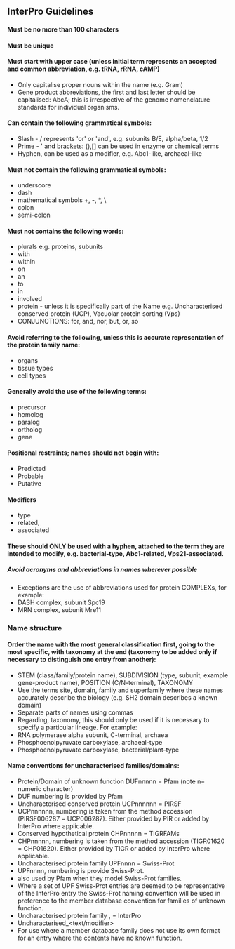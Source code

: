## InterPro Guidelines

#### Must be no more than 100 characters

#### Must be unique

#### Must start with upper case (unless initial term represents an accepted and common abbreviation, e.g. tRNA, rRNA, cAMP)

* Only capitalise proper nouns within the name (e.g. Gram)
* Gene product abbreviations, the first and last letter should be capitalised: AbcA; this is irrespective of the genome nomenclature standards for individual organisms.

#### Can contain the following grammatical symbols:

* Slash - / represents 'or' or 'and', e.g. subunits B/E, alpha/beta, 1/2
* Prime - ' and brackets: (),[] can be used in enzyme or chemical terms
* Hyphen, can be used as a modifier, e.g. Abc1-like, archaeal-like

#### Must not contain the following grammatical symbols:

* underscore
* dash
* mathematical symbols +, -, \*, \
* colon
* semi-colon

#### Must not contains the following words:

* plurals e.g. proteins, subunits
* with
* within
* on
* an
* to
* in
* involved
* protein - unless it is specifically part of the Name e.g. Uncharacterised conserved protein (UCP), Vacuolar protein sorting (Vps)
* CONJUNCTIONS: for, and, nor, but, or, so

#### Avoid referring to the following, unless this is accurate representation of the protein family name:

* organs
* tissue types
* cell types

#### Generally avoid the use of the following terms:

* precursor
* homolog
* paralog
* ortholog
* gene

#### Positional restraints; names should not begin with:

* Predicted
* Probable
* Putative

#### Modifiers

* type
* related,
* associated

#### These should ONLY be used with a hyphen, attached to the term they are intended to modify, e.g. bacterial-type, Abc1-related, Vps21-associated.

##### Avoid acronyms and abbreviations in names wherever possible

* Exceptions are the use of abbreviations used for protein COMPLEXs, for example:
* DASH complex, subunit Spc19
* MRN complex, subunit Mre11

### Name structure

#### Order the name with the most general classification first, going to the most specific, with taxonomy at the end (taxonomy to be added only if necessary to distinguish one entry from another):

* STEM (class/family/protein name), SUBDIVISION (type, subunit, example gene-product name), POSITION (C/N-terminal), TAXONOMY
* Use the terms site, domain, family and superfamily where these names accurately describe the biology (e.g. SH2 domain describes a known domain)
* Separate parts of names using commas
* Regarding, taxonomy, this should only be used if it is necessary to specify a particular lineage. For example:
* RNA polymerase alpha subunit, C-terminal, archaea
* Phosphoenolpyruvate carboxylase, archaeal-type
* Phosphoenolpyruvate carboxylase, bacterial/plant-type

#### Name conventions for uncharacterised families/domains:

* Protein/Domain of unknown function DUFnnnnn = Pfam (note n= numeric character)
* DUF numbering is provided by Pfam
* Uncharacterised conserved protein UCPnnnnnn = PIRSF
* UCPnnnnnn, numbering is taken from the method accession (PIRSF006287 = UCP006287). Either provided by PIR or added by InterPro where applicable.
* Conserved hypothetical protein CHPnnnnn = TIGRFAMs
* CHPnnnnn, numbering is taken from the method accession (TIGR01620 = CHP01620). Either provided by TIGR or added by InterPro where applicable.
* Uncharacterised protein family UPFnnnn = Swiss-Prot
* UPFnnnn, numbering is provide Swiss-Prot.
* also used by Pfam when they model Swiss-Prot families.
* Where a set of UPF Swiss-Prot entries are deemed to be representative of the InterPro entry the Swiss-Prot naming convention will be used in preference to the member database convention for families of unknown function.
* Uncharacterised protein family <text>, <modifier> = InterPro
* Uncharacterised_<text/modifier>
* For use where a member database family does not use its own format for an entry where the contents have no known function.
